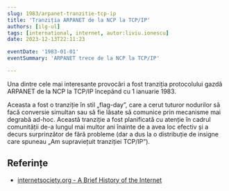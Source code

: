 ```yaml
---
slug: 1983/arpanet-tranzitie-tcp-ip
title: 'Tranziția ARPANET de la NCP la TCP/IP'
authors: [ilg-ul]
tags: [international, internet, autor:liviu.ionescu]
date: 2023-12-13T22:11:23

eventDate: '1983-01-01'
eventSummary: 'ARPANET trece de la NCP la TCP/IP'

---
```


Una dintre cele mai interesante provocări a fost tranziția protocolului gazdă ARPANET de la NCP la TCP/IP începând cu 1 ianuarie 1983.

<!-- truncate -->

Aceasta a fost o tranziție în stil „flag-day”, care a cerut tuturor nodurilor să facă conversie simultan sau să fie lăsate să comunice prin mecanisme mai degrabă ad-hoc. Această tranziție a fost planificată cu atenție în cadrul comunității de-a lungul mai multor ani înainte de a avea loc efectiv și a decurs surprinzător de fără probleme (dar a dus la o distribuție de insigne care spuneau „Am supraviețuit tranziției TCP/IP”).

## Referințe

- [internetsociety.org - A Brief History of the Internet](https://www.internetsociety.org/internet/history-internet/brief-history-internet/)
